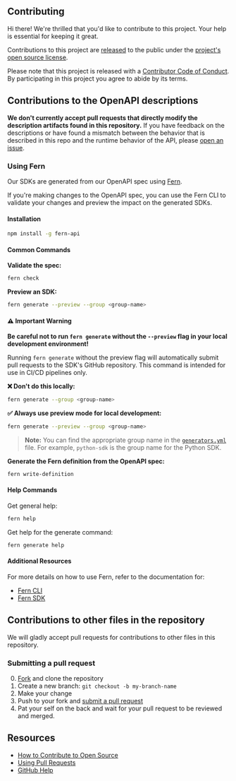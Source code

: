 ## Contributing

[fork]: https://github.com/intercom/Intercom-OpenAPI/fork
[pr]: https://github.com/intercom/Intercom-OpenAPI/compare
[code-of-conduct]: CODE_OF_CONDUCT.md

Hi there! We're thrilled that you'd like to contribute to this project. Your help is essential for keeping it great.

Contributions to this project are [released](https://help.github.com/articles/github-terms-of-service/#6-contributions-under-repository-license) to the public under the [project's open source license](LICENSE.md).

Please note that this project is released with a [Contributor Code of Conduct][code-of-conduct]. By participating in this project you agree to abide by its terms.

## Contributions to the OpenAPI descriptions

**We don't currently accept pull requests that directly modify the description artifacts found in this repository.** If you have feedback on the descriptions or have found a mismatch between the behavior that is described in this repo and the runtime behavior of the API, please [open an issue](https://github.com/intercom/Intercom-OpenAPI/issues/new).

### Using Fern

Our SDKs are generated from our OpenAPI spec using [Fern](https://buildwithfern.com/learn/sdks/overview/introduction).

If you're making changes to the OpenAPI spec, you can use the Fern CLI to validate your changes and preview the impact on the generated SDKs.

#### Installation

```bash
npm install -g fern-api
```

#### Common Commands

**Validate the spec:**
```bash
fern check
```

**Preview an SDK:**
```bash
fern generate --preview --group <group-name>
```

#### ⚠️ Important Warning

**Be careful not to run `fern generate` without the `--preview` flag in your local development environment!**

Running `fern generate` without the preview flag will automatically submit pull requests to the SDK's GitHub repository. This command is intended for use in CI/CD pipelines only.

**❌ Don't do this locally:**
```bash
fern generate --group <group-name>
```

**✅ Always use preview mode for local development:**
```bash
fern generate --preview --group <group-name>
```

> **Note:** You can find the appropriate group name in the [`generators.yml`](./fern/generators.yml) file. For example, `python-sdk` is the group name for the Python SDK.

**Generate the Fern definition from the OpenAPI spec:**
```bash
fern write-definition
```

#### Help Commands

Get general help:
```bash
fern help
```

Get help for the generate command:
```bash
fern generate help
```

#### Additional Resources

For more details on how to use Fern, refer to the documentation for:
- [Fern CLI](https://buildwithfern.com/learn/cli-api-reference/cli-reference/overview)
- [Fern SDK](https://buildwithfern.com/learn/sdks/overview/introduction)


## Contributions to other files in the repository

We will gladly accept pull requests for contributions to other files in this repository.

### Submitting a pull request

0. [Fork][fork] and clone the repository
1. Create a new branch: `git checkout -b my-branch-name`
2. Make your change
3. Push to your fork and [submit a pull request][pr]
4. Pat your self on the back and wait for your pull request to be reviewed and merged.

## Resources

- [How to Contribute to Open Source](https://opensource.guide/how-to-contribute/)
- [Using Pull Requests](https://help.github.com/articles/about-pull-requests/)
- [GitHub Help](https://help.github.com)
